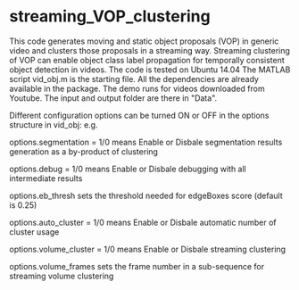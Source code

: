 # streaming_VOP_clustering

This code generates moving and static object proposals (VOP) in generic video and clusters those proposals in a streaming way. Streaming clustering of VOP can enable object class label propagation for temporally consistent object detection in videos.
The code is tested on Ubuntu 14.04
The MATLAB script vid_obj.m is the starting file. All the dependencies are already available in the package. The demo runs for videos downloaded from Youtube. The input and output folder are there in "Data".

Different configuration options can be turned ON or OFF in the options structure in vid_obj: e.g. 

options.segmentation = 1/0 means Enable or Disbale segmentation results generation as a by-product of clustering 

options.debug = 1/0 means Enable or Disbale debugging with all intermediate results

options.eb_thresh sets the threshold needed for edgeBoxes score (default is 0.25) 

options.auto_cluster = 1/0 means Enable or Disbale automatic number of cluster usage 

options.volume_cluster = 1/0 means Enable or Disbale streaming clustering 

options.volume_frames sets the frame number in a sub-sequence for streaming volume clustering


